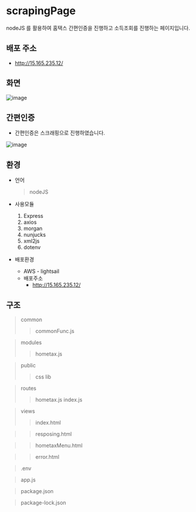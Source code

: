 # scrapingPage
nodeJS 를 활용하여 홈택스 간편인증을 진행하고 소득조회를 진행하는 페이지입니다.
## 배포 주소
  * http://15.165.235.12/
## 화면 
![image](https://user-images.githubusercontent.com/48818574/158220343-70206d1d-3f61-4722-9329-f06995c59dfe.png)

## 간편인증
  * 간편인증은 스크래핑으로 진행하였습니다.
  
![image](https://user-images.githubusercontent.com/48818574/158220278-e866f504-c9e9-46ed-aa8a-1a6e884a2cea.png)

## 환경 
  * 언어
    > nodeJS
  * 사용모듈
    1. Express
    2. axios 
    3. morgan
    4. nunjucks
    5. xml2js
    6. dotenv
    
  * 배포환경
    * AWS - lightsail
    * 배포주소 
      * http://15.165.235.12/  

## 구조 
 > common
 >  > commonFunc.js
 
 > modules
 >  > hometax.js 
 
 > public
 >  > css
 >  > lib
 
 > routes
 >  > hometax.js
 >  > index.js
 
 > views
 >  > index.html
 
 >  > resposing.html
 
 >  > hometaxMenu.html
 
 >  > error.html
 
 > .env
 
 > app.js
 
 > package.json
 
 > package-lock.json
